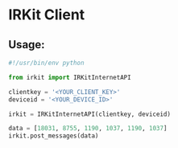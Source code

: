
IRKit Client
==============

Usage:
--------------

```python
#!/usr/bin/env python

from irkit import IRKitInternetAPI

clientkey = '<YOUR_CLIENT_KEY>'
deviceid = '<YOUR_DEVICE_ID>'

irkit = IRKitInternetAPI(clientkey, deviceid)

data = [18031, 8755, 1190, 1037, 1190, 1037]
irkit.post_messages(data)
```

